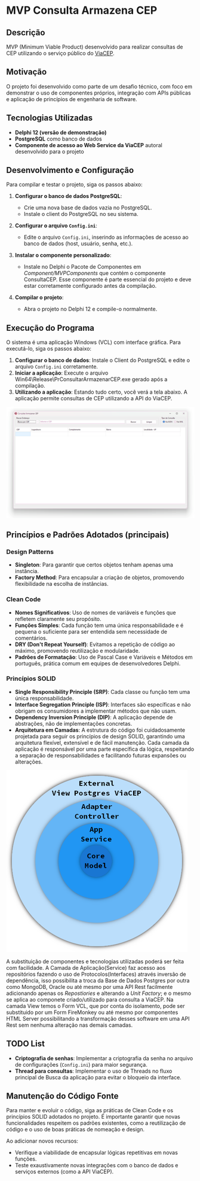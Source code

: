 # MVP Consulta Armazena CEP

## Descrição
MVP (Minimum Viable Product) desenvolvido para realizar consultas de CEP utilizando o serviço público do [ViaCEP](https://viacep.com.br/). 

## Motivação
O projeto foi desenvolvido como parte de um desafio técnico, com foco em demonstrar o uso de componentes próprios, integração com APIs públicas e aplicação de princípios de engenharia de software.

## Tecnologias Utilizadas
- **Delphi 12 (versão de demonstração)**
- **PostgreSQL** como banco de dados
- **Componente de acesso ao Web Service da ViaCEP** autoral desenvolvido para o projeto

## Desenvolvimento e Configuração
Para compilar e testar o projeto, siga os passos abaixo:

1. **Configurar o banco de dados PostgreSQL**:
   - Crie uma nova base de dados vazia no PostgreSQL.
   - Instale o client do PostgreSQL no seu sistema.
  
2. **Configurar o arquivo `Config.ini`**:
   - Edite o arquivo `Config.ini`, inserindo as informações de acesso ao banco de dados (host, usuário, senha, etc.).

3. **Instalar o componente personalizado**:
   - Instale no Delphi o Pacote de Componentes em _Component/MVPComponents_ que contém o componente ConsultaCEP. Esse componente é parte essencial do projeto e deve estar corretamente configurado antes da compilação.

4. **Compilar o projeto**:
   - Abra o projeto no Delphi 12 e compile-o normalmente.

## Execução do Programa
O sistema é uma aplicação Windows (VCL) com interface gráfica. Para executá-lo, siga os passos abaixo:

1. **Configurar o banco de dados**: Instale o Client do PostgreSQL e edite o arquivo `Config.ini` corretamente.
2. **Iniciar a aplicação**: Execute o arquivo Win64\Release\PrConsultarArmazenarCEP.exe gerado após a compilação.
3. **Utilizando a aplicação**: Estando tudo certo, você verá a tela abaixo. A aplicação permite consultas de CEP utilizando a API do ViaCEP.

![Tela Principal](Doc/TelaPrincipal.png)

## Princípios e Padrões Adotados (principais)

### Design Patterns
- **Singleton**: Para garantir que certos objetos tenham apenas uma instância.
- **Factory Method**: Para encapsular a criação de objetos, promovendo flexibilidade na escolha de instâncias.

### Clean Code
- **Nomes Significativos**: Uso de nomes de variáveis e funções que refletem claramente seu propósito.
- **Funções Simples**: Cada função tem uma única responsabilidade e é pequena o suficiente para ser entendida sem necessidade de comentários.
- **DRY (Don't Repeat Yourself)**: Evitamos a repetição de código ao máximo, promovendo reutilização e modularidade.
- **Padrões de Formatação**: Uso de Pascal Case e Variáveis e Métodos em português, prática comum em equipes de desenvolvedores Delphi.

### Princípios SOLID
- **Single Responsibility Principle (SRP)**: Cada classe ou função tem uma única responsabilidade.
- **Interface Segregation Principle (ISP)**: Interfaces são específicas e não obrigam os consumidores a implementar métodos que não usam.
- **Dependency Inversion Principle (DIP)**: A aplicação depende de abstrações, não de implementações concretas.
- **Arquitetura em Camadas**: A estrutura do código foi cuidadosamente projetada para seguir os princípios de design SOLID, garantindo uma arquitetura flexível, extensível e de fácil manutenção. Cada camada da aplicação é responsável por uma parte específica da lógica, respeitando a separação de responsabilidades e facilitando futuras expansões ou alterações.

![Camadas SOLID](Doc/CamadasSOLID.png)

A substituição de componentes e tecnologias utilizadas poderá ser feita com facilidade. A Camada de Aplicação(Service) faz acesso aos repositórios fazendo o uso de Protocolos(Interfaces) através inversão de dependência, isso possibilita a troca da Base de Dados Postgres por outra como MongoDB, Oracle ou até mesmo por uma API Rest facilmente adicionando apenas os _Repostiories_ e alterando a _Unit Factory_; e o mesmo se aplica ao componete criado/utilizado para consulta a ViaCEP. Na camada View temos o Form VCL, que por conta do isolamento, pode ser substituido por um Form FireMonkey ou até mesmo por componentes HTML Server possibilitando a transformação desses software em uma API Rest sem nenhuma alteração nas demais camadas.

## TODO List
- **Criptografia de senhas**: Implementar a criptografia da senha no arquivo de configurações (`Config.ini`) para maior segurança.
- **Thread para consultas**: Implementar o uso de Threads no fluxo principal de Busca da aplicação para evitar o bloqueio da interface.

## Manutenção do Código Fonte
Para manter e evoluir o código, siga as práticas de Clean Code e os princípios SOLID adotados no projeto. É importante garantir que novas funcionalidades respeitem os padrões existentes, como a reutilização de código e o uso de boas práticas de nomeação e design.

Ao adicionar novos recursos:
- Verifique a viabilidade de encapsular lógicas repetitivas em novas funções.
- Teste exaustivamente novas integrações com o banco de dados e serviços externos (como a API ViaCEP).
